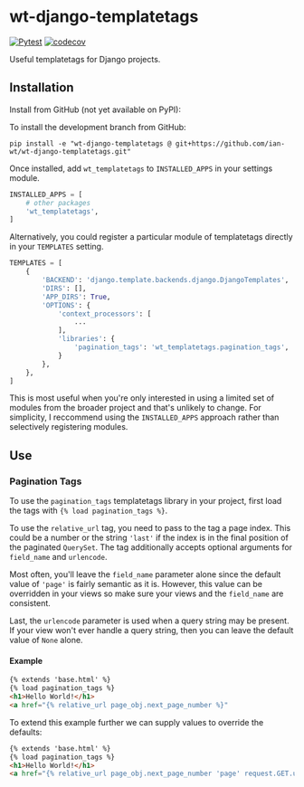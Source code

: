 # wt-django-templatetags
[![Pytest](https://github.com/ian-wt/wt-django-templatetags/actions/workflows/pytest.yaml/badge.svg)](https://github.com/ian-wt/wt-django-templatetags/actions/workflows/pytest.yaml)
[![codecov](https://codecov.io/gh/ian-wt/wt-django-templatetags/graph/badge.svg?token=9MHTDPGG1N)](https://codecov.io/gh/ian-wt/wt-django-templatetags)

Useful templatetags for Django projects.

## Installation
Install from GitHub (not yet available on PyPI):

To install the development branch from GitHub:
```shell
pip install -e "wt-django-templatetags @ git+https://github.com/ian-wt/wt-django-templatetags.git"
```

Once installed, add ```wt_templatetags``` to ```INSTALLED_APPS``` in your settings module.

```python
INSTALLED_APPS = [
    # other packages
    'wt_templatetags',
]
```

Alternatively, you could register a particular module of templatetags directly in your
```TEMPLATES``` setting.

```python
TEMPLATES = [
    {
        'BACKEND': 'django.template.backends.django.DjangoTemplates',
        'DIRS': [],
        'APP_DIRS': True,
        'OPTIONS': {
            'context_processors': [
                ...
            ],
            'libraries': {
                'pagination_tags': 'wt_templatetags.pagination_tags',
            }
        },
    },
]
```
This is most useful when you're only interested in using a limited set
of modules from the broader project and that's unlikely to change. 
For simplicity, I reccommend using the ```INSTALLED_APPS``` approach rather 
than selectively registering modules.

## Use
### Pagination Tags
To use the ```pagination_tags``` templatetags library in your project,
first load the tags with ```{% load pagination_tags %}```.

To use the ```relative_url``` tag, you need to pass to the tag a page index.
This could be a number or the string ```'last'``` if the index is in the final
position of the paginated ```QuerySet```. The tag additionally accepts optional
arguments for ```field_name``` and ```urlencode```.

Most often, you'll leave the ```field_name``` parameter alone since the default
value of ```'page'``` is fairly semantic as it is. However, this value can be
overridden in your views so make sure your views and the ```field_name``` 
are consistent.

Last, the ```urlencode``` parameter is used when a query string may be present.
If your view won't ever handle a query string, then you can leave the default
value of ```None``` alone.

#### Example
```html
{% extends 'base.html' %}
{% load pagination_tags %}
<h1>Hello World!</h1>
<a href="{% relative_url page_obj.next_page_number %}"
```
To extend this example further we can supply values to override the defaults:
```html
{% extends 'base.html' %}
{% load pagination_tags %}
<h1>Hello World!</h1>
<a href="{% relative_url page_obj.next_page_number 'page' request.GET.urlencode %}">
```
